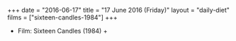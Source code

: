 +++
date = "2016-06-17"
title = "17 June 2016 (Friday)"
layout = "daily-diet"
films = ["sixteen-candles-1984"]
+++


* Film: Sixteen Candles (1984) +

